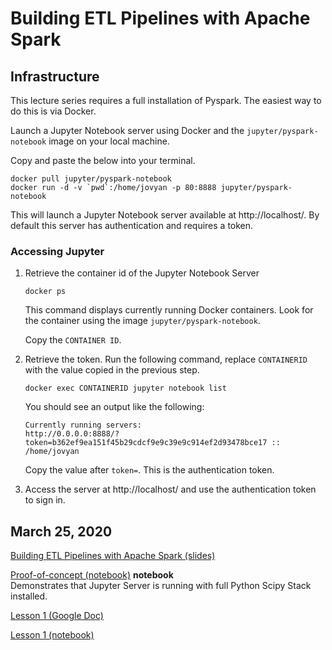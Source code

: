 # Building ETL Pipelines with Apache Spark

## Infrastructure

This lecture series requires a full installation of Pyspark. The easiest way to do this is via Docker. 

Launch a Jupyter Notebook server using Docker and the `jupyter/pyspark-notebook` image on your local machine.

Copy and paste the below into your terminal.

```
docker pull jupyter/pyspark-notebook
docker run -d -v `pwd`:/home/jovyan -p 80:8888 jupyter/pyspark-notebook
```

This will launch a Jupyter Notebook server available at http://localhost/. By default this server has authentication and requires a token.

### Accessing Jupyter

1. Retrieve the container id of the Jupyter Notebook Server

   ```
   docker ps
   ```
   
   This command displays currently running Docker containers. Look for the container using the image `jupyter/pyspark-notebook`. 
   
   Copy the `CONTAINER ID`.
   
2. Retrieve the token. Run the following command, replace `CONTAINERID` with the value copied in the previous step.

   ```
   docker exec CONTAINERID jupyter notebook list
   ```
   
   You should see an output like the following:
   
   ```
   Currently running servers:
   http://0.0.0.0:8888/?token=b362ef9ea151f45b29cdcf9e9c39e9c914ef2d93478bce17 :: /home/jovyan
   ```
   
   Copy the value after `token=`. This is the authentication token. 
   
3. Access the server at http://localhost/ and use the authentication token to sign in.


## March 25, 2020

[Building ETL Pipelines with Apache Spark (slides)](https://docs.google.com/presentation/d/1X2WHETOErrkfz1bEUoS2saQlX07N3ACedgTSnE4RYto/edit?usp=sharing)

[Proof-of-concept (notebook)](nb/Proof-of-concept.ipynb) **notebook**  
Demonstrates that Jupyter Server is running with full Python Scipy Stack installed.

[Lesson 1 (Google Doc)](https://docs.google.com/presentation/d/1X2WHETOErrkfz1bEUoS2saQlX07N3ACedgTSnE4RYto/edit?usp=sharing)

[Lesson 1 (notebook)](/nb/Lesson-01.ipynb)
